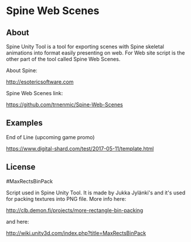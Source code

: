 Spine Web Scenes
=============

## About

Spine Unity Tool is a tool for exporting scenes with Spine skeletal animations into format easily presenting on web. For  Web site script is the other part of the tool called Spine Web Scenes.

About Spine:

<http://esotericsoftware.com>

Spine Web Scenes link:

<https://github.com/trnenmic/Spine-Web-Scenes>

## Examples

End of Line (upcoming game promo)
 
<https://www.digital-shard.com/test/2017-05-11/template.html>

## License

#MaxRectsBinPack

Script used in Spine Unity Tool. It is made by Jukka Jylänki's and it's used for packing textures into PNG file. More info here:

<http://clb.demon.fi/projects/more-rectangle-bin-packing>

and here:

<http://wiki.unity3d.com/index.php?title=MaxRectsBinPack>